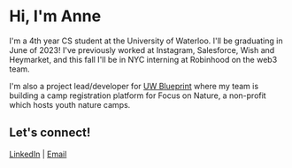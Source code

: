 # Hi, I'm Anne

I'm a 4th year CS student at the University of Waterloo. I'll be graduating in June of 2023! I've previously worked at Instagram, Salesforce, Wish and Heymarket, and this fall I'll be in NYC interning at Robinhood on the web3 team. 

I'm also a project lead/developer for [UW Blueprint](https://uwblueprint.org/) where my team is building a camp registration platform for Focus on Nature, a non-profit which hosts youth nature camps.

## Let's connect!
[LinkedIn](https://www.linkedin.com/in/anne-chung/) | [Email](mailto:anne.chung@uwaterloo.ca) 

